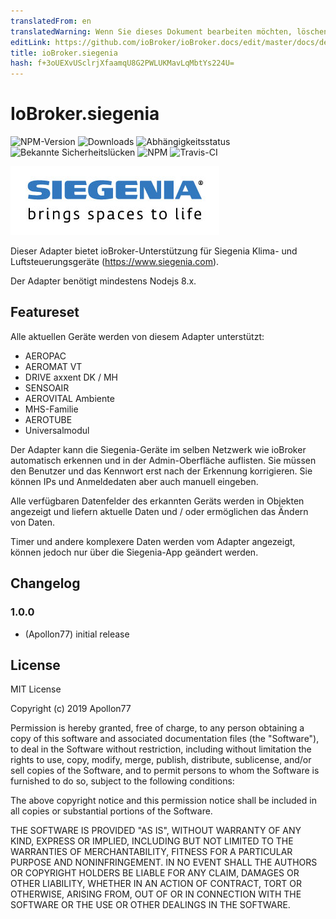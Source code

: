 ```yaml
---
translatedFrom: en
translatedWarning: Wenn Sie dieses Dokument bearbeiten möchten, löschen Sie bitte das Feld "translationsFrom". Andernfalls wird dieses Dokument automatisch erneut übersetzt
editLink: https://github.com/ioBroker/ioBroker.docs/edit/master/docs/de/adapterref/iobroker.siegenia/README.md
title: ioBroker.siegenia
hash: f+3oUEXvUSclrjXfaamqU8G2PWLUKMavLqMbtYs224U=
---
```

# IoBroker.siegenia

![NPM-Version](http://img.shields.io/npm/v/iobroker.siegenia.svg)
![Downloads](https://img.shields.io/npm/dm/iobroker.siegenia.svg)
![Abhängigkeitsstatus](https://img.shields.io/david/Apollon77/iobroker.siegenia.svg)
![Bekannte Sicherheitslücken](https://snyk.io/test/github/Apollon77/ioBroker.siegenia/badge.svg)
![NPM](https://nodei.co/npm/iobroker.siegenia.png?downloads=true)
![Travis-CI](http://img.shields.io/travis/Apollon77/ioBroker.siegenia/master.svg)

<img src="./admin/siegenia_logo.jpg"/>

Dieser Adapter bietet ioBroker-Unterstützung für Siegenia Klima- und Luftsteuerungsgeräte (https://www.siegenia.com).

Der Adapter benötigt mindestens Nodejs 8.x.

## Featureset
Alle aktuellen Geräte werden von diesem Adapter unterstützt:

* AEROPAC
* AEROMAT VT
* DRIVE axxent DK / MH
* SENSOAIR
* AEROVITAL Ambiente
* MHS-Familie
* AEROTUBE
* Universalmodul

Der Adapter kann die Siegenia-Geräte im selben Netzwerk wie ioBroker automatisch erkennen und in der Admin-Oberfläche auflisten. Sie müssen den Benutzer und das Kennwort erst nach der Erkennung korrigieren. Sie können IPs und Anmeldedaten aber auch manuell eingeben.

Alle verfügbaren Datenfelder des erkannten Geräts werden in Objekten angezeigt und liefern aktuelle Daten und / oder ermöglichen das Ändern von Daten.

Timer und andere komplexere Daten werden vom Adapter angezeigt, können jedoch nur über die Siegenia-App geändert werden.

## Changelog

### 1.0.0
* (Apollon77) initial release

## License
MIT License

Copyright (c) 2019 Apollon77

Permission is hereby granted, free of charge, to any person obtaining a copy
of this software and associated documentation files (the "Software"), to deal
in the Software without restriction, including without limitation the rights
to use, copy, modify, merge, publish, distribute, sublicense, and/or sell
copies of the Software, and to permit persons to whom the Software is
furnished to do so, subject to the following conditions:

The above copyright notice and this permission notice shall be included in all
copies or substantial portions of the Software.

THE SOFTWARE IS PROVIDED "AS IS", WITHOUT WARRANTY OF ANY KIND, EXPRESS OR
IMPLIED, INCLUDING BUT NOT LIMITED TO THE WARRANTIES OF MERCHANTABILITY,
FITNESS FOR A PARTICULAR PURPOSE AND NONINFRINGEMENT. IN NO EVENT SHALL THE
AUTHORS OR COPYRIGHT HOLDERS BE LIABLE FOR ANY CLAIM, DAMAGES OR OTHER
LIABILITY, WHETHER IN AN ACTION OF CONTRACT, TORT OR OTHERWISE, ARISING FROM,
OUT OF OR IN CONNECTION WITH THE SOFTWARE OR THE USE OR OTHER DEALINGS IN THE
SOFTWARE.